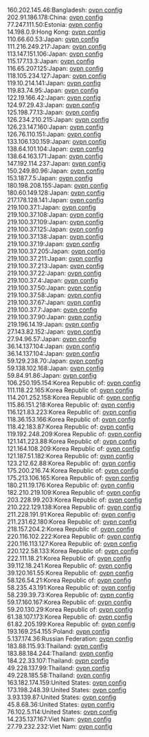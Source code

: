 160.202.145.46:Bangladesh: [ovpn config](vpn/160_202_145_46.ovpn)  
202.91.186.178:China: [ovpn config](vpn/202_91_186_178.ovpn)  
77.247.111.50:Estonia: [ovpn config](vpn/77_247_111_50.ovpn)  
14.198.0.9:Hong Kong: [ovpn config](vpn/14_198_0_9.ovpn)  
110.66.60.53:Japan: [ovpn config](vpn/110_66_60_53.ovpn)  
111.216.249.217:Japan: [ovpn config](vpn/111_216_249_217.ovpn)  
113.147.151.106:Japan: [ovpn config](vpn/113_147_151_106.ovpn)  
115.177.13.3:Japan: [ovpn config](vpn/115_177_13_3.ovpn)  
116.65.207.125:Japan: [ovpn config](vpn/116_65_207_125.ovpn)  
118.105.234.127:Japan: [ovpn config](vpn/118_105_234_127.ovpn)  
119.10.214.141:Japan: [ovpn config](vpn/119_10_214_141.ovpn)  
119.83.74.95:Japan: [ovpn config](vpn/119_83_74_95.ovpn)  
122.19.166.42:Japan: [ovpn config](vpn/122_19_166_42.ovpn)  
124.97.29.43:Japan: [ovpn config](vpn/124_97_29_43.ovpn)  
125.198.77.13:Japan: [ovpn config](vpn/125_198_77_13.ovpn)  
126.234.210.215:Japan: [ovpn config](vpn/126_234_210_215.ovpn)  
126.23.147.160:Japan: [ovpn config](vpn/126_23_147_160.ovpn)  
126.76.110.151:Japan: [ovpn config](vpn/126_76_110_151.ovpn)  
133.106.130.159:Japan: [ovpn config](vpn/133_106_130_159.ovpn)  
138.64.101.104:Japan: [ovpn config](vpn/138_64_101_104.ovpn)  
138.64.163.171:Japan: [ovpn config](vpn/138_64_163_171.ovpn)  
147.192.114.237:Japan: [ovpn config](vpn/147_192_114_237.ovpn)  
150.249.80.96:Japan: [ovpn config](vpn/150_249_80_96.ovpn)  
153.187.7.5:Japan: [ovpn config](vpn/153_187_7_5.ovpn)  
180.198.208.155:Japan: [ovpn config](vpn/180_198_208_155.ovpn)  
180.60.149.128:Japan: [ovpn config](vpn/180_60_149_128.ovpn)  
217.178.128.141:Japan: [ovpn config](vpn/217_178_128_141.ovpn)  
219.100.37.1:Japan: [ovpn config](vpn/219_100_37_1.ovpn)  
219.100.37.108:Japan: [ovpn config](vpn/219_100_37_108.ovpn)  
219.100.37.109:Japan: [ovpn config](vpn/219_100_37_109.ovpn)  
219.100.37.125:Japan: [ovpn config](vpn/219_100_37_125.ovpn)  
219.100.37.138:Japan: [ovpn config](vpn/219_100_37_138.ovpn)  
219.100.37.19:Japan: [ovpn config](vpn/219_100_37_19.ovpn)  
219.100.37.205:Japan: [ovpn config](vpn/219_100_37_205.ovpn)  
219.100.37.211:Japan: [ovpn config](vpn/219_100_37_211.ovpn)  
219.100.37.213:Japan: [ovpn config](vpn/219_100_37_213.ovpn)  
219.100.37.22:Japan: [ovpn config](vpn/219_100_37_22.ovpn)  
219.100.37.4:Japan: [ovpn config](vpn/219_100_37_4.ovpn)  
219.100.37.50:Japan: [ovpn config](vpn/219_100_37_50.ovpn)  
219.100.37.58:Japan: [ovpn config](vpn/219_100_37_58.ovpn)  
219.100.37.67:Japan: [ovpn config](vpn/219_100_37_67.ovpn)  
219.100.37.7:Japan: [ovpn config](vpn/219_100_37_7.ovpn)  
219.100.37.90:Japan: [ovpn config](vpn/219_100_37_90.ovpn)  
219.196.14.19:Japan: [ovpn config](vpn/219_196_14_19.ovpn)  
27.143.82.152:Japan: [ovpn config](vpn/27_143_82_152.ovpn)  
27.94.96.57:Japan: [ovpn config](vpn/27_94_96_57.ovpn)  
36.14.137.104:Japan: [ovpn config](vpn/36_14_137_104.ovpn)  
36.14.137.104:Japan: [ovpn config](vpn/36_14_137_104.ovpn)  
59.129.238.70:Japan: [ovpn config](vpn/59_129_238_70.ovpn)  
59.138.102.168:Japan: [ovpn config](vpn/59_138_102_168.ovpn)  
59.84.91.86:Japan: [ovpn config](vpn/59_84_91_86.ovpn)  
106.250.195.154:Korea Republic of: [ovpn config](vpn/106_250_195_154.ovpn)  
111.118.22.165:Korea Republic of: [ovpn config](vpn/111_118_22_165.ovpn)  
114.201.252.158:Korea Republic of: [ovpn config](vpn/114_201_252_158.ovpn)  
115.86.151.218:Korea Republic of: [ovpn config](vpn/115_86_151_218.ovpn)  
116.121.83.223:Korea Republic of: [ovpn config](vpn/116_121_83_223.ovpn)  
118.36.153.166:Korea Republic of: [ovpn config](vpn/118_36_153_166.ovpn)  
118.42.183.87:Korea Republic of: [ovpn config](vpn/118_42_183_87.ovpn)  
119.192.248.209:Korea Republic of: [ovpn config](vpn/119_192_248_209.ovpn)  
121.141.223.88:Korea Republic of: [ovpn config](vpn/121_141_223_88.ovpn)  
121.164.108.209:Korea Republic of: [ovpn config](vpn/121_164_108_209.ovpn)  
121.187.51.182:Korea Republic of: [ovpn config](vpn/121_187_51_182.ovpn)  
123.212.62.88:Korea Republic of: [ovpn config](vpn/123_212_62_88.ovpn)  
175.200.216.74:Korea Republic of: [ovpn config](vpn/175_200_216_74.ovpn)  
175.213.106.165:Korea Republic of: [ovpn config](vpn/175_213_106_165.ovpn)  
180.211.19.176:Korea Republic of: [ovpn config](vpn/180_211_19_176.ovpn)  
182.210.219.109:Korea Republic of: [ovpn config](vpn/182_210_219_109.ovpn)  
203.228.99.203:Korea Republic of: [ovpn config](vpn/203_228_99_203.ovpn)  
210.222.129.138:Korea Republic of: [ovpn config](vpn/210_222_129_138.ovpn)  
211.228.191.91:Korea Republic of: [ovpn config](vpn/211_228_191_91.ovpn)  
211.231.62.180:Korea Republic of: [ovpn config](vpn/211_231_62_180.ovpn)  
218.157.204.2:Korea Republic of: [ovpn config](vpn/218_157_204_2.ovpn)  
220.116.102.222:Korea Republic of: [ovpn config](vpn/220_116_102_222.ovpn)  
220.116.113.127:Korea Republic of: [ovpn config](vpn/220_116_113_127.ovpn)  
220.122.58.133:Korea Republic of: [ovpn config](vpn/220_122_58_133.ovpn)  
222.111.18.21:Korea Republic of: [ovpn config](vpn/222_111_18_21.ovpn)  
39.112.18.241:Korea Republic of: [ovpn config](vpn/39_112_18_241.ovpn)  
39.120.161.55:Korea Republic of: [ovpn config](vpn/39_120_161_55.ovpn)  
58.126.54.21:Korea Republic of: [ovpn config](vpn/58_126_54_21.ovpn)  
58.235.43.191:Korea Republic of: [ovpn config](vpn/58_235_43_191.ovpn)  
58.239.39.73:Korea Republic of: [ovpn config](vpn/58_239_39_73.ovpn)  
59.17.160.167:Korea Republic of: [ovpn config](vpn/59_17_160_167.ovpn)  
59.20.130.29:Korea Republic of: [ovpn config](vpn/59_20_130_29.ovpn)  
61.38.107.173:Korea Republic of: [ovpn config](vpn/61_38_107_173.ovpn)  
61.82.205.199:Korea Republic of: [ovpn config](vpn/61_82_205_199.ovpn)  
193.169.254.155:Poland: [ovpn config](vpn/193_169_254_155.ovpn)  
5.137.174.36:Russian Federation: [ovpn config](vpn/5_137_174_36.ovpn)  
183.88.115.93:Thailand: [ovpn config](vpn/183_88_115_93.ovpn)  
183.88.184.244:Thailand: [ovpn config](vpn/183_88_184_244.ovpn)  
184.22.33.107:Thailand: [ovpn config](vpn/184_22_33_107.ovpn)  
49.228.137.99:Thailand: [ovpn config](vpn/49_228_137_99.ovpn)  
49.228.185.58:Thailand: [ovpn config](vpn/49_228_185_58.ovpn)  
163.182.174.159:United States: [ovpn config](vpn/163_182_174_159.ovpn)  
173.198.248.39:United States: [ovpn config](vpn/173_198_248_39.ovpn)  
3.93.139.87:United States: [ovpn config](vpn/3_93_139_87.ovpn)  
45.8.68.36:United States: [ovpn config](vpn/45_8_68_36.ovpn)  
76.102.5.114:United States: [ovpn config](vpn/76_102_5_114.ovpn)  
14.235.137.167:Viet Nam: [ovpn config](vpn/14_235_137_167.ovpn)  
27.79.232.232:Viet Nam: [ovpn config](vpn/27_79_232_232.ovpn)  
